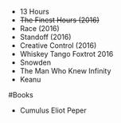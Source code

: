 * 13 Hours
* <s> The Finest Hours (2016)</s>
* Race (2016)
* Standoff (2016)
* Creative Control (2016)
* Whiskey Tango Foxtrot 2016
* Snowden
* The Man Who Knew Infinity
* Keanu



#Books
* Cumulus Eliot Peper
